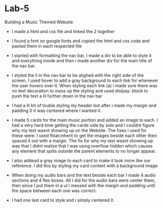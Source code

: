 # Lab-5
Building a Music Themed Website
- I made a html and css file and linked the 2 together
- I found a font on google fonts and copied the html and css code and pasted them in each respected file
- I started with formatting the nav bar, I made a div to be able to style it and everything inside and then i made another div for the main title of the nav bar.
- I styled the li in the nav bar to be alighed with the right side of the screen, I used hover to add a gray background to each link for whenever the user hovers over it. When styling each link (a) i made sure there was no text decoration to mess up the styling and used dislpay: block to push the text a lil further down in the nav bar

- I had a lil bit of touble styling my header but after i made my margin and padding 0 it was centered where I wanted it.

- I made 5 cards for the main music portion and added an image to each. I had a very hard time getting the cards side by side and I couldnt figure why my text wasnt showing up on the Website. The fixes i used for these were: I used float:inherit to get the images beside each other then spaced it out with a margin. The fix for why my text wasnt showing up was that I didnt realize that I was using overflow hidden which causes any element that spills outside the parent elements to no longer appear.
- I also addead a gray image to each card to make it look more like our reference. I did this by styling my card content with a background image
- When doing my audio bars and the text beside each bar I made 4 audio sections and 4 flex boxes. All I did for the audio bars were center them, then since I put them in a ul I messed with the margin and padding until the space between each one was correct.
-  I had one last card to style and i simply centered it.
